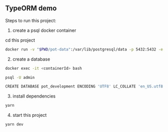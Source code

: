 ## TypeORM demo

Steps to run this project:

1. create a psql docker container

cd this project

```bash
docker run -v "$PWD/pot-data":/var/lib/postgresql/data -p 5432:5432 -e POSTGRES_USER=admin -e POSTGRES_HOST_AUTH_METHOD=trust -d postgres:12.2
```

2. create a database

```bash
docker exec -it <containerId> bash

psql -U admin

CREATE DATABASE pot_development ENCODING 'UTF8' LC_COLLATE 'en_US.utf8' LC_CTYPE 'en_US.utf8';
```

3. install dependencies

```bash
yarn
```

4. start this project

```bash
yarn dev
```
